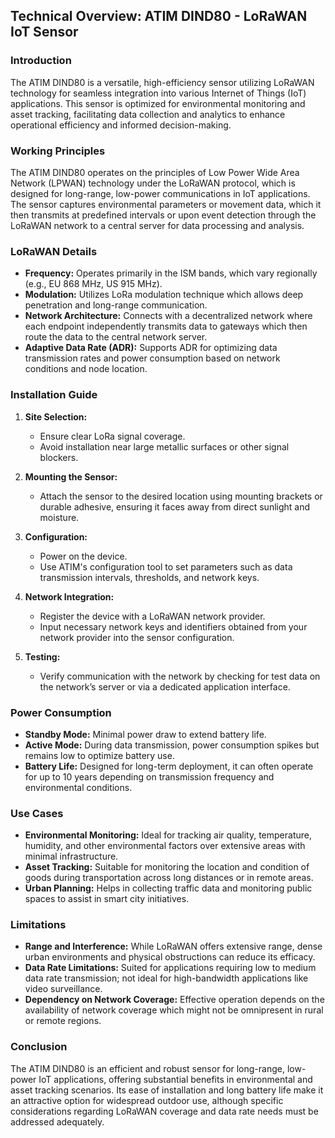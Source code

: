 ## Technical Overview: ATIM DIND80 - LoRaWAN IoT Sensor

### Introduction

The ATIM DIND80 is a versatile, high-efficiency sensor utilizing LoRaWAN technology for seamless integration into various Internet of Things (IoT) applications. This sensor is optimized for environmental monitoring and asset tracking, facilitating data collection and analytics to enhance operational efficiency and informed decision-making.

### Working Principles

The ATIM DIND80 operates on the principles of Low Power Wide Area Network (LPWAN) technology under the LoRaWAN protocol, which is designed for long-range, low-power communications in IoT applications. The sensor captures environmental parameters or movement data, which it then transmits at predefined intervals or upon event detection through the LoRaWAN network to a central server for data processing and analysis.

### LoRaWAN Details

- **Frequency:** Operates primarily in the ISM bands, which vary regionally (e.g., EU 868 MHz, US 915 MHz).
- **Modulation:** Utilizes LoRa modulation technique which allows deep penetration and long-range communication.
- **Network Architecture:** Connects with a decentralized network where each endpoint independently transmits data to gateways which then route the data to the central network server.
- **Adaptive Data Rate (ADR):** Supports ADR for optimizing data transmission rates and power consumption based on network conditions and node location.

### Installation Guide

1. **Site Selection:**
   - Ensure clear LoRa signal coverage.
   - Avoid installation near large metallic surfaces or other signal blockers.

2. **Mounting the Sensor:**
   - Attach the sensor to the desired location using mounting brackets or durable adhesive, ensuring it faces away from direct sunlight and moisture.

3. **Configuration:**
   - Power on the device.
   - Use ATIM's configuration tool to set parameters such as data transmission intervals, thresholds, and network keys.

4. **Network Integration:**
   - Register the device with a LoRaWAN network provider.
   - Input necessary network keys and identifiers obtained from your network provider into the sensor configuration.

5. **Testing:**
   - Verify communication with the network by checking for test data on the network’s server or via a dedicated application interface.

### Power Consumption

- **Standby Mode:** Minimal power draw to extend battery life.
- **Active Mode:** During data transmission, power consumption spikes but remains low to optimize battery use.
- **Battery Life:** Designed for long-term deployment, it can often operate for up to 10 years depending on transmission frequency and environmental conditions.

### Use Cases

- **Environmental Monitoring:** Ideal for tracking air quality, temperature, humidity, and other environmental factors over extensive areas with minimal infrastructure.
- **Asset Tracking:** Suitable for monitoring the location and condition of goods during transportation across long distances or in remote areas.
- **Urban Planning:** Helps in collecting traffic data and monitoring public spaces to assist in smart city initiatives.

### Limitations

- **Range and Interference:** While LoRaWAN offers extensive range, dense urban environments and physical obstructions can reduce its efficacy.
- **Data Rate Limitations:** Suited for applications requiring low to medium data rate transmission; not ideal for high-bandwidth applications like video surveillance.
- **Dependency on Network Coverage:** Effective operation depends on the availability of network coverage which might not be omnipresent in rural or remote regions.

### Conclusion

The ATIM DIND80 is an efficient and robust sensor for long-range, low-power IoT applications, offering substantial benefits in environmental and asset tracking scenarios. Its ease of installation and long battery life make it an attractive option for widespread outdoor use, although specific considerations regarding LoRaWAN coverage and data rate needs must be addressed adequately.
